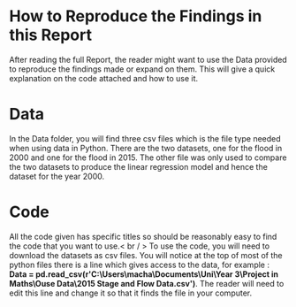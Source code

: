 # How to Reproduce the Findings in this Report
After reading the full Report, the reader might want to use the Data provided to reproduce the findings made or expand on them. This will give a quick explanation on the code attached and how to use it.

# Data 
In the Data folder, you will find three csv files which is the file type needed when using data in Python. There are the two datasets, one for the flood in 2000 and one for the flood in 2015. The other file was only used to compare the two datasets to produce the linear regression model and hence the dataset for the year 2000. 

# Code
All the code given has specific titles so should be reasonably easy to find the code that you want to use.< br / >
To use the code, you will need to download the datasets as csv files. You will notice at the top of most of the python files there is a line which gives access to the data, for example : **Data = pd.read_csv(r'C:\Users\macha\Documents\Uni\Year 3\Project in Maths\Ouse Data\2015 Stage and Flow Data.csv')**. The reader will need to edit this line and change it so that it finds the file in your computer.
